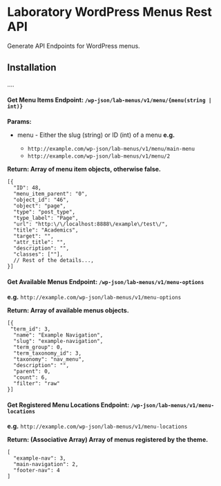 # Laboratory WordPress Menus Rest API

Generate API Endpoints for WordPress menus.

## Installation

....

#### Get Menu Items Endpoint: `/wp-json/lab-menus/v1/menu/{menu(string | int)}` 



**Params:** 

* menu - Either the slug (string) or ID (int) of a menu **e.g.**

	* `http://example.com/wp-json/lab-menus/v1/menu/main-menu`
	* `http://example.com/wp-json/lab-menus/v1/menu/2`

**Return: Array of menu item objects, otherwise false.**

```
[{
  "ID": 48,
  "menu_item_parent": "0",
  "object_id": "46",
  "object": "page",
  "type": "post_type",
  "type_label": "Page",
  "url": "http:\/\/localhost:8888\/example\/test\/",
  "title": "Academics",
  "target": "",
  "attr_title": "",
  "description": "",
  "classes": [""],
  // Rest of the details...,
}]
```

#### Get Available Menus Endpoint: `/wp-json/lab-menus/v1/menu-options` 
**e.g.** `http://example.com/wp-json/lab-menus/v1/menu-options`

**Return: Array of available menus objects.**

```
[{
 "term_id": 3,
  "name": "Example Navigation",
  "slug": "example-navigation",
  "term_group": 0,
  "term_taxonomy_id": 3,
  "taxonomy": "nav_menu",
  "description": "",
  "parent": 0,
  "count": 6,
  "filter": "raw"
}]
```

#### Get Registered Menu Locations Endpoint: `/wp-json/lab-menus/v1/menu-locations` 

**e.g.** `http://example.com/wp-json/lab-menus/v1/menu-locations`

**Return: (Associative Array) Array of menus registered by the theme.**

```
[
  "example-nav": 3,
  "main-navigation": 2,
  "footer-nav": 4
]
```